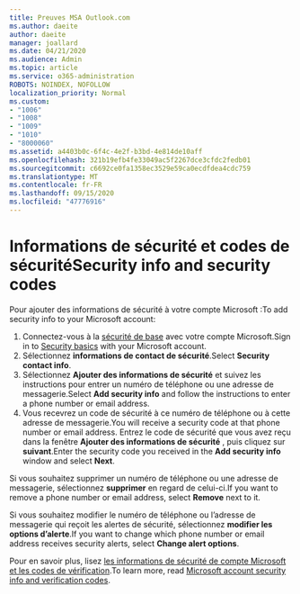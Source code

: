 ```yaml
---
title: Preuves MSA Outlook.com
ms.author: daeite
author: daeite
manager: joallard
ms.date: 04/21/2020
ms.audience: Admin
ms.topic: article
ms.service: o365-administration
ROBOTS: NOINDEX, NOFOLLOW
localization_priority: Normal
ms.custom:
- "1006"
- "1008"
- "1009"
- "1010"
- "8000060"
ms.assetid: a4403b0c-6f4c-4e2f-b3bd-4e814de10aff
ms.openlocfilehash: 321b19efb4fe33049ac5f2267dce3cfdc2fedb01
ms.sourcegitcommit: c6692ce0fa1358ec3529e59ca0ecdfdea4cdc759
ms.translationtype: MT
ms.contentlocale: fr-FR
ms.lasthandoff: 09/15/2020
ms.locfileid: "47776916"
---
```

# <a name="security-info-and-security-codes"></a><span data-ttu-id="7b495-102">Informations de sécurité et codes de sécurité</span><span class="sxs-lookup"><span data-stu-id="7b495-102">Security info and security codes</span></span>

<span data-ttu-id="7b495-103">Pour ajouter des informations de sécurité à votre compte Microsoft :</span><span class="sxs-lookup"><span data-stu-id="7b495-103">To add security info to your Microsoft account:</span></span>

1. <span data-ttu-id="7b495-104">Connectez-vous à la [sécurité de base](https://account.microsoft.com/security) avec votre compte Microsoft.</span><span class="sxs-lookup"><span data-stu-id="7b495-104">Sign in to [Security basics](https://account.microsoft.com/security) with your Microsoft account.</span></span>
1. <span data-ttu-id="7b495-105">Sélectionnez **informations de contact de sécurité**.</span><span class="sxs-lookup"><span data-stu-id="7b495-105">Select **Security contact info**.</span></span>
1. <span data-ttu-id="7b495-106">Sélectionnez **Ajouter des informations de sécurité** et suivez les instructions pour entrer un numéro de téléphone ou une adresse de messagerie.</span><span class="sxs-lookup"><span data-stu-id="7b495-106">Select **Add security info** and follow the instructions to enter a phone number or email address.</span></span>
1. <span data-ttu-id="7b495-107">Vous recevrez un code de sécurité à ce numéro de téléphone ou à cette adresse de messagerie.</span><span class="sxs-lookup"><span data-stu-id="7b495-107">You will receive a security code at that phone number or email address.</span></span> <span data-ttu-id="7b495-108">Entrez le code de sécurité que vous avez reçu dans la fenêtre **Ajouter des informations de sécurité** , puis cliquez sur **suivant**.</span><span class="sxs-lookup"><span data-stu-id="7b495-108">Enter the security code you received in the **Add security info** window and select **Next**.</span></span>

<span data-ttu-id="7b495-109">Si vous souhaitez supprimer un numéro de téléphone ou une adresse de messagerie, sélectionnez **supprimer** en regard de celui-ci.</span><span class="sxs-lookup"><span data-stu-id="7b495-109">If you want to remove a phone number or email address, select **Remove** next to it.</span></span>

<span data-ttu-id="7b495-110">Si vous souhaitez modifier le numéro de téléphone ou l’adresse de messagerie qui reçoit les alertes de sécurité, sélectionnez **modifier les options d’alerte**.</span><span class="sxs-lookup"><span data-stu-id="7b495-110">If you want to change which phone number or email address receives security alerts, select **Change alert options**.</span></span>

<span data-ttu-id="7b495-111">Pour en savoir plus, lisez [les informations de sécurité de compte Microsoft et les codes de vérification](https://support.microsoft.com/help/12428/).</span><span class="sxs-lookup"><span data-stu-id="7b495-111">To learn more, read [Microsoft account security info and verification codes](https://support.microsoft.com/help/12428/).</span></span>